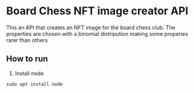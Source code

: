 # Board Chess NFT image creator API

This an API that creates an NFT image for the board chess club. The properties are chosen with a binomial distripution making some properies rarer than others

## How to run

1. Install node

`sudo apt install node`

